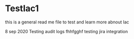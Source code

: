 # TestIac1

this is a general read me file to test and learn more abnout Iac

8 sep 2020 Testing audit logs
fhhfgghf
testing jira integration
